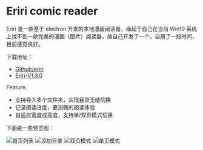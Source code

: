 # Eriri comic reader

Eriri 是一款基于 electron 开发的本地漫画阅读器，缘起于自己在当前 Win10 系统上找不到一款完美的漫画（图片）阅读器，故自己开发了一个，自用了一段时间，目前感觉良好。

下载地址：

- [Github/eriri](https://github.com/chanshiyucx/eriri)
- [Eriri-V1.3.0](https://github.com/chanshiyucx/eriri/releases/tag/1.3.0)

Feature:

- 支持导入多个文件夹，实现目录无缝切换
- 记录阅读进度，更流畅的阅读体验
- 自适应宽度或高度，支持单/双页模式切换

下面是一些预览图：

![首页列表](https://cdn.jsdelivr.net/gh/chanshiyucx/poi/2019/eriri_%E9%A6%96%E9%A1%B5%E5%88%97%E8%A1%A8.png#full)
![添加目录](https://cdn.jsdelivr.net/gh/chanshiyucx/poi/2019/eriri_%E6%B7%BB%E5%8A%A0%E7%9B%AE%E5%BD%95.png#full)
![双页模式](https://cdn.jsdelivr.net/gh/chanshiyucx/poi/2019/eriri_%E5%8F%8C%E9%A1%B5%E6%A8%A1%E5%BC%8F.png#full)
![单页模式](https://cdn.jsdelivr.net/gh/chanshiyucx/poi/2019/%E5%8D%95%E9%A1%B5%E6%A8%A1%E5%BC%8F.png#full)
